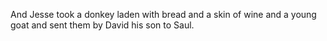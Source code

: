 And Jesse took a donkey laden with bread and a skin of wine and a young goat and sent them by David his son to Saul.
